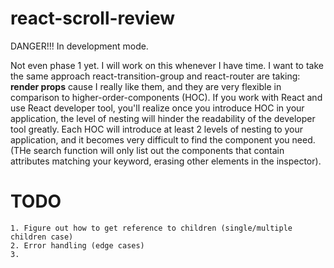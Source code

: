 # react-scroll-review

DANGER!!! In development mode.

Not even phase 1 yet. I will work on this whenever I have time.
I want to take the same approach react-transition-group and react-router are taking: **render props** cause I really like them, and they are very flexible in comparison to higher-order-components (HOC). If you work with React and use React developer tool, you'll realize once you introduce HOC in your application, the level of nesting will hinder the readability of the developer tool greatly. Each HOC will introduce at least 2 levels of nesting to your application, and it becomes very difficult to find the component you need. (THe search function will only list out the components that contain attributes matching your keyword, erasing other elements in the inspector).

# TODO

    1. Figure out how to get reference to children (single/multiple children case)
    2. Error handling (edge cases)
    3.
